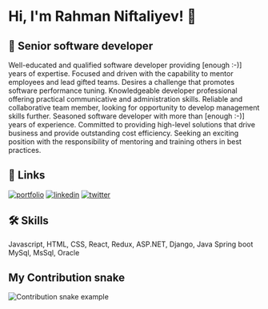 
# Hi, I'm Rahman Niftaliyev! 👋


## 🚀 Senior software developer




Well-educated and qualified software developer providing [enough :-)] years of expertise. Focused and
driven with the capability to mentor employees and lead gifted teams. Desires a challenge that
promotes software performance tuning. Knowledgeable developer professional offering practical
communicative and administration skills. Reliable and collaborative team member, looking for
opportunity to develop management skills further. Seasoned software developer with more than
[enough :-)] years of experience. Committed to providing high-level solutions that drive business and
provide outstanding cost efficiency. Seeking an exciting position with the responsibility of
mentoring and training others in best practices.


## 🔗 Links
[![portfolio](https://img.shields.io/badge/my_portfolio-000?style=for-the-badge&logo=ko-fi&logoColor=white)](https://tangerine-stroopwafel-584450.netlify.app/)
[![linkedin](https://img.shields.io/badge/linkedin-0A66C2?style=for-the-badge&logo=linkedin&logoColor=white)](https://www.linkedin.com/in/rahman-n-144266195/)
[![twitter](https://img.shields.io/badge/twitter-1DA1F2?style=for-the-badge&logo=twitter&logoColor=white)](https://twitter.com/NiftalievRahman)


## 🛠 Skills
Javascript, HTML, CSS, React, Redux, ASP.NET, Django, Java Spring boot
MySql, MsSql, Oracle

## My Contribution snake
![Contribution snake example](https://github.com/<RahmaNiftaliyev>/<RahmaNiftaliyev>/blob/output/github-contribution-grid-snake.svg)

